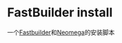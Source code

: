 # FastBuilder install <br>
一个[Fastbuilder](https://github.com/LNSSPsd/PhoenixBuilder/)和[Neomega](https://www.neomega.top/)的安装脚本
